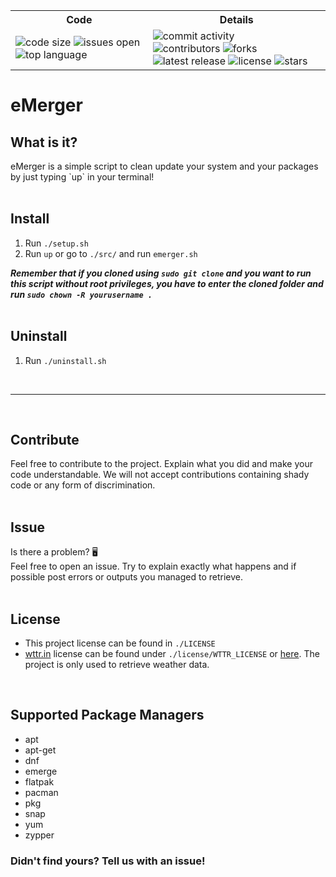 <table>
    <tr>
        <th>Code</th>
        <th>Details</th>
    </tr>
        <td>
            <img src="https://img.shields.io/github/languages/code-size/MasterCruelty/eMerger" alt="code size">
            <img src="https://img.shields.io/github/issues/MasterCruelty/eMerger" alt="issues open">
            <img src="https://img.shields.io/github/languages/top/MasterCruelty/eMerger" alt="top language">
        </td>
        <td>
            <img src="https://img.shields.io/github/commit-activity/w/MasterCruelty/eMerger" alt="commit activity"><br>
            <img src="https://img.shields.io/github/contributors/MasterCruelty/eMerger" alt="contributors">
            <img src="https://img.shields.io/github/forks/MasterCruelty/Updater" alt="forks">
            <img src="https://badgen.net/github/release/MasterCruelty/Updater?label=Latest%20release" alt="latest release">
            <img src="https://img.shields.io/github/license/MasterCruelty/eMerger" alt="license">
            <img src="https://img.shields.io/github/stars/MasterCruelty/Updater" alt="stars">
        </td>
</table>


<h1>eMerger</h1>

<h2>What is it?</h2>
eMerger is a simple script to clean update your system and your packages by just typing `up` in your terminal!<br><br>
<h2>Install</h2>
<ol>
    <li> Run <code>./setup.sh</code> </li>
    <li> Run <code>up</code> or go to <code>./src/</code> and run <code>emerger.sh</code></li>
</ol>
<i><b>Remember that if you cloned using <code>sudo git clone</code> and you want to run this script without
root privileges, you have to enter the cloned folder and run <code>sudo chown -R yourusername .</code></i></b><br><br>
<h2>Uninstall</h2>
<ol>
    <li>Run <code>./uninstall.sh</code></li>
</ol>
<br>

---

<br>
<h2>Contribute</h2>
Feel free to contribute to the project. Explain what you did and make your code understandable.
We will not accept contributions containing shady code or any form of discrimination.<br><br>
<h2>Issue</h2>
Is there a problem? 🖥️<br>
Feel free to open an issue. Try to explain exactly what happens and if possible post errors or outputs
you managed to retrieve.<br><br>
<h2>License</h2>
<ul>
    <li>This project license can be found in <code>./LICENSE</code></li>
    <li><a href="https://github.com/chubin/wttr.in">wttr.in</a>
license can be found under <code>./license/WTTR_LICENSE</code> or
<a href="https://github.com/chubin/wttr.in/blob/master/LICENSE">here</a>.
The project is only used to retrieve weather data.</li>
</ul><br>
<h2>Supported Package Managers</h2>
<ul>
    <li>apt</li>
    <li>apt-get</li>
    <li>dnf</li>
    <li>emerge</li>
    <li>flatpak</li>
    <li>pacman</li>
    <li>pkg</li>
    <li>snap</li>
    <li>yum</li>
    <li>zypper</li>
</ul>
<h3><b>Didn't find yours? Tell us with an issue!</b></h3>
